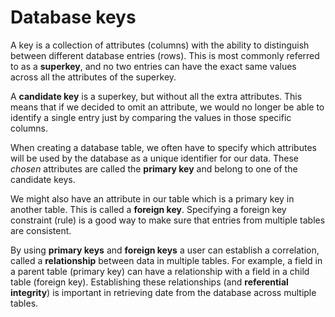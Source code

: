 # Database keys

A key is a collection of attributes (columns) with the ability to distinguish between different database entries (rows). This is most commonly referred to as a **superkey**, and no two entries can have the exact same values across all the attributes of the superkey.

A **candidate key** is a superkey, but without all the extra attributes. This means that if we decided to omit an attribute, we would no longer be able to identify a single entry just by comparing the values in those specific columns.

When creating a database table, we often have to specify which attributes will be used by the database as a unique identifier for our data. These *chosen* attributes are called the **primary key** and belong to one of the candidate keys.

We might also have an attribute in our table which is a primary key in another table. This is called a **foreign key**. Specifying a foreign key constraint (rule) is a good way to make sure that entries from multiple tables are consistent.

By using **primary keys** and **foreign keys** a user can establish a correlation, called a **relationship** between data in multiple tables. For example, a field in a parent table (primary key) can have a relationship with a field in a child table (foreign key). Establishing these relationships (and **referential integrity**) is important in retrieving date from the database across multiple tables.

